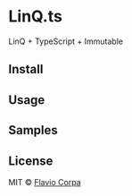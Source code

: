 # LinQ.ts

LinQ + TypeScript + Immutable

## Install

## Usage

## Samples

## License

MIT © [Flavio Corpa](http://flaviocorpa.com)
